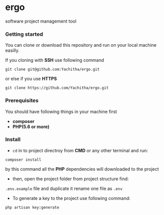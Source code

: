 # ergo
software project management tool
### Getting started
You can clone or download this repository and run on your local machine easilly.

If you cloning with **SSH** use following command

`git clone git@github.com:Yachitha/ergo.git`

or else if you use **HTTPS**

`git clone https://github.com/Yachitha/ergo.git`

### Prerequisites
You should have following things in your machine first

* **composer**
* **PHP(5.6 or more)**

### Install

* `cd` in to project directroy from **CMD** or any other terminal and run:

`composer install`

by this command all the **PHP** dependencies will downloaded to the project

* then, open the project folder from project structure find:

`.env.example` file and duplicate it rename one file as `.env`

* To generate a key to the project use following command:

`php artisan key:generate`
